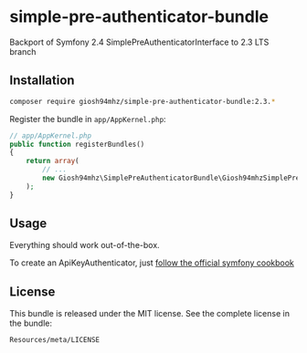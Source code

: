 simple-pre-authenticator-bundle
==============

Backport of Symfony 2.4 SimplePreAuthenticatorInterface to 2.3 LTS branch

Installation
------------

```sh
composer require giosh94mhz/simple-pre-authenticator-bundle:2.3.*
```

Register the bundle in `app/AppKernel.php`:

```php
// app/AppKernel.php
public function registerBundles()
{
    return array(
        // ...
        new Giosh94mhz\SimplePreAuthenticatorBundle\Giosh94mhzSimplePreAuthenticatorBundle(),
    );
}
```

Usage
------------
Everything should work out-of-the-box.

To create an ApiKeyAuthenticator, just [follow the official symfony cookbook](http://symfony.com/doc/current/cookbook/security/api_key_authentication.html)


License
-------

This bundle is released under the MIT license. See the complete license in the
bundle:

    Resources/meta/LICENSE

